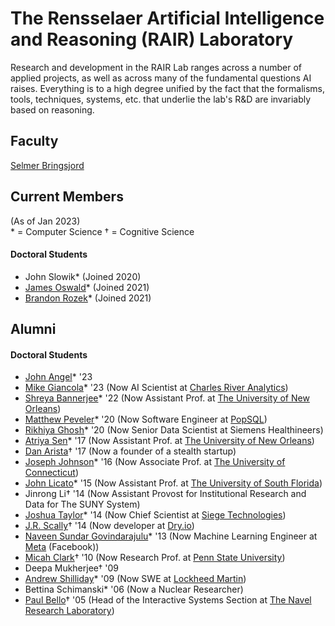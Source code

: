 # The Rensselaer Artificial Intelligence and Reasoning (RAIR) Laboratory

Research and development in the RAIR Lab ranges across a number of applied projects, as well as across many of the fundamental questions AI raises. Everything is to a high degree unified by the fact that the formalisms, tools, techniques, systems, etc. that underlie the lab's R&D are invariably based on reasoning.

## Faculty 

[Selmer Bringsjord](https://homepages.rpi.edu/~brings/)

## Current Members
(As of Jan 2023)  
\* = Computer Science
† = Cognitive Science

#### Doctoral Students

* John Slowik* (Joined 2020)
* [James Oswald](https://jamesoswald.dev/)* (Joined 2021)
* [Brandon Rozek](https://brandonrozek.com/)* (Joined 2021)

## Alumni

#### Doctoral Students
* [John Angel](https://www.linkedin.com/in/john-angel-2b248557/)* '23
* [Mike Giancola](https://www.linkedin.com/in/mjgiancola/)* '23 (Now AI Scientist at [Charles River Analytics](https://cra.com/))
* [Shreya Bannerjee](https://www.linkedin.com/in/shreyabbanerjee/)* '22 (Now Assistant Prof. at [The University of New Orleans](https://www.uno.edu/))
* [Matthew Peveler](https://www.linkedin.com/in/mpeveler/)* '20 (Now Software Engineer at [PopSQL](https://popsql.com/))
* [Rikhiya Ghosh](https://www.linkedin.com/in/rikhiyaghosh/)* '20 (Now Senior Data Scientist at Siemens Healthineers)
* [Atriya Sen](https://www.linkedin.com/in/atriyasen/)* '17 (Now Assistant Prof. at [The University of New Orleans](https://www.uno.edu/))
* [Dan Arista](https://www.linkedin.com/in/danarista/)† '17 (Now a founder of a stealth startup)
* [Joseph Johnson](https://www.linkedin.com/in/jjohnson346/)* '16 (Now Associate Prof. at [The University of Connecticut](https://uconn.edu/))
* [John Licato](https://www.linkedin.com/in/john-licato-04527325/)* '15 (Now Assistant Prof. at [The University of South Florida](https://www.usf.edu/))
* Jinrong Li† '14 (Now Assistant Provost for Institutional Research and Data for The SUNY System)
* [Joshua Taylor](https://www.linkedin.com/in/joshua-taylor-77472b9/)* '14 (Now Chief Scientist at [Siege Technologies](https://www.siegetechnologies.com/))
* [J.R. Scally](https://www.linkedin.com/in/jrscally/)† '14 (Now developer at [Dry.io](https://dry.io/))
* [Naveen Sundar Govindarajulu](https://www.linkedin.com/in/naveensundarg/)* '13 (Now Machine Learning Engineer at [Meta](https://meta.com/) (Facebook))
* [Micah Clark](https://www.linkedin.com/in/micahhclark/)† '10 (Now Research Prof. at [Penn State University](https://www.psu.edu/))
* Deepa Mukherjee† '09
* [Andrew Shilliday](https://www.linkedin.com/in/andrew-shilliday-70726912/)* '09 (Now SWE at [Lockheed Martin](https://www.lockheedmartin.com/en-us/index.html))
* Bettina Schimanski* '06 (Now a Nuclear Researcher)
* [Paul Bello](https://www.linkedin.com/in/paul-bello-31a3523/)† '05 (Head of the Interactive Systems Section at [The Navel Research Laboratory](https://www.nrl.navy.mil/))
